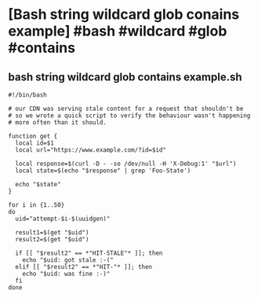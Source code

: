 # [Bash string wildcard glob conains example] #bash #wildcard #glob #contains

## bash string wildcard glob contains example.sh

```shell
#!/bin/bash

# our CDN was serving stale content for a request that shouldn't be
# so we wrote a quick script to verify the behaviour wasn't happening
# more often than it should.

function get {
  local id=$1
  local url="https://www.example.com/?id=$id"

  local response=$(curl -D - -so /dev/null -H 'X-Debug:1' "$url")
  local state=$(echo "$response" | grep 'Foo-State')

  echo "$state"
}

for i in {1..50}
do
  uid="attempt-$i-$(uuidgen)"

  result1=$(get "$uid")
  result2=$(get "$uid")

  if [[ "$result2" == *"HIT-STALE"* ]]; then
    echo "$uid: got stale :-("
  elif [[ "$result2" == *"HIT-"* ]]; then
    echo "$uid: was fine :-)"
  fi
done
```

